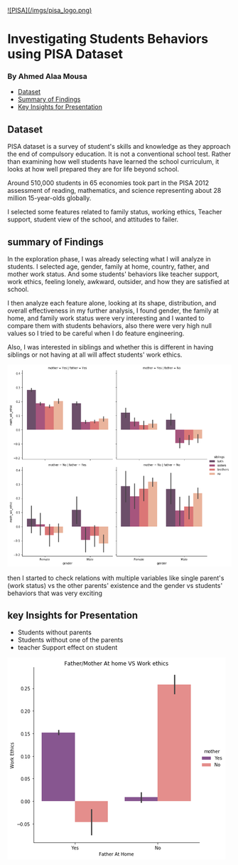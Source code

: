 <p>
  <a href="https://www.oecd.org/pisa/">  
  ![PISA](/imgs/pisa_logo.png)
  </a>
</p>

# Investigating Students Behaviors using PISA Dataset
### By Ahmed Alaa Mousa


* [Dataset](#dataset)
* [Summary of Findings](#summary_of_Findings)
* [Key Insights for Presentation](#Key_insights_for_Presentation)

## Dataset

PISA dataset is a survey of student's skills and knowledge as they approach the end of 
compulsory education. It is not a conventional school test. Rather than examining how 
well students have learned the school curriculum, it looks at how well prepared they are 
for life beyond school.

Around 510,000 students in 65 economies took part in the PISA 2012 assessment of 
reading, mathematics, and science representing about 28 million 15-year-olds globally.

I selected some features related to family status, working ethics, Teacher support, 
student view of the school, and attitudes to failer.

## summary of Findings

In the exploration phase, I was already selecting what I will analyze in students. I selected age, gender, family at home, country, father, and mother work status. And some students' behaviors like teacher support, work ethics, feeling lonely, awkward, outsider, and how they are satisfied at school. 

I then analyze each feature alone, looking at its shape, distribution, and overall effectiveness in my further analysis, I found gender, the family at home, and family work status were very interesting and I wanted to compare them with students behaviors, also there were very high null values so I tried to be careful when I do feature engineering.

Also, I was interested in siblings and whether this is different in having siblings or not having at all will affect students' work ethics.

![Image description](/imgs/Sample2.png)


then I started to check relations with multiple variables like single parent's (work status) vs the other parents' existence and the gender vs students' behaviors 
that was very exciting 




## key Insights for Presentation

* Students without parents
* Students without one of the parents
* teacher Support effect on student


![Image description](/imgs/Sample.png)



